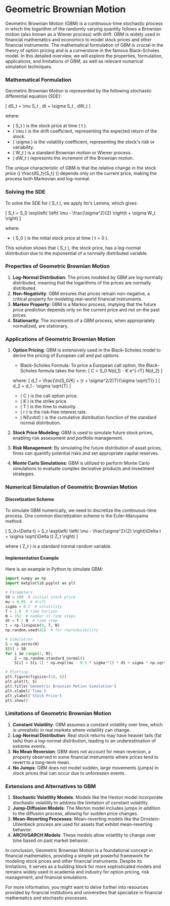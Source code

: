 # Geometric Brownian Motion

Geometric Brownian Motion (GBM) is a continuous-time stochastic process in which the logarithm of the randomly varying quantity follows a Brownian motion (also known as a Wiener process) with drift. GBM is widely used in financial mathematics and economics to model stock prices and other financial instruments. The mathematical formulation of GBM is crucial in the theory of option pricing and is a cornerstone in the famous Black-Scholes model. In this detailed overview, we will explore the properties, formulation, applications, and limitations of GBM, as well as relevant numerical simulation techniques.

### Mathematical Formulation

Geometric Brownian Motion is represented by the following stochastic differential equation (SDE):

\[ dS_t = \mu S_t \, dt + \sigma S_t \, dW_t \]

where:
- \( S_t \) is the stock price at time \( t \).
- \( \mu \) is the drift coefficient, representing the expected return of the stock.
- \( \sigma \) is the volatility coefficient, representing the stock's risk or variability.
- \( W_t \) is a standard Brownian motion or Wiener process.
- \( dW_t \) represents the increment of the Brownian motion.

The unique characteristic of GBM is that the relative change in the stock price (\( \frac{dS_t}{S_t} \)) depends only on the current price, making the process both Markovian and log-normal.

### Solving the SDE

To solve the SDE for \( S_t \), we apply Ito's Lemma, which gives:

\[ S_t = S_0 \exp\left( \left( \mu - \frac{\sigma^2}{2} \right)t + \sigma W_t \right) \]

where:
- \( S_0 \) is the initial stock price at time \( t = 0 \).

This solution shows that \( S_t \), the stock price, has a log-normal distribution due to the exponential of a normally distributed variable.

### Properties of Geometric Brownian Motion

1. **Log-Normal Distribution**: The prices modeled by GBM are log-normally distributed, meaning that the logarithms of the prices are normally distributed.
2. **Non-Negativity**: GBM ensures that prices remain non-negative, a critical property for modeling real-world financial instruments.
3. **Markov Property**: GBM is a Markov process, implying that the future price prediction depends only on the current price and not on the past prices.
4. **Stationarity**: The increments of a GBM process, when appropriately normalized, are stationary.

### Applications of Geometric Brownian Motion

1. **Option Pricing**: GBM is extensively used in the Black-Scholes model to derive the pricing of European call and put options.
    - Black-Scholes Formula: To price a European call option, the Black-Scholes formula takes the form:
    \[ C = S_0 N(d_1) - K e^{-rT} N(d_2) \]

    where:
    \[ d_1 = \frac{\ln(S_0/K) + (r + \sigma^2/2)T}{\sigma \sqrt{T}} \]
    \[ d_2 = d_1 - \sigma \sqrt{T} \]
    - \( C \) is the call option price.
    - \( K \) is the strike price.
    - \( T \) is the time to maturity.
    - \( r \) is the risk-free interest rate.
    - \( N(\cdot) \) is the cumulative distribution function of the standard normal distribution.

2. **Stock Price Modeling**: GBM is used to simulate future stock prices, enabling risk assessment and portfolio management.
3. **Risk Management**: By simulating the future distribution of asset prices, firms can quantify potential risks and set appropriate capital reserves.
4. **Monte Carlo Simulations**: GBM is utilized to perform Monte Carlo simulations to evaluate complex derivative products and investment strategies.

### Numerical Simulation of Geometric Brownian Motion

#### Discretization Scheme

To simulate GBM numerically, we need to discretize the continuous-time process. One common discretization scheme is the Euler-Maruyama method:

\[ S_{t+\Delta t} = S_t \exp\left( \left( \mu - \frac{\sigma^2}{2} \right)\Delta t + \sigma \sqrt{\Delta t} Z_t \right) \]

where \( Z_t \) is a standard normal random variable.

#### Implementation Example

Here is an example in Python to simulate GBM:

```python
import numpy as np
import matplotlib.pyplot as plt

# Parameters
S0 = 100  # initial stock price
mu = 0.05  # drift
sigma = 0.2  # volatility
T = 1.0  # time horizon
N = 252  # number of time steps
dt = T / N  # time step
t = np.linspace(0, T, N)
np.random.seed(42)  # for reproducibility

# Simulation
S = np.zeros(N)
S[0] = S0
for i in range(1, N):
    Z = np.random.standard_normal()
    S[i] = S[i-1] * np.exp((mu - 0.5 * sigma**2) * dt + sigma * np.sqrt(dt) * Z)

# Plotting
plt.figure(figsize=(10, 6))
plt.plot(t, S)
plt.title('Geometric Brownian Motion Simulation')
plt.xlabel('Time')
plt.ylabel('Stock Price')
plt.show()
```

### Limitations of Geometric Brownian Motion

1. **Constant Volatility**: GBM assumes a constant volatility over time, which is unrealistic in real markets where volatility can change.
2. **Log-Normal Distribution**: Real stock returns may have heavier tails (fat tails) than a log-normal distribution, leading to an underestimation of extreme events.
3. **No Mean Reversion**: GBM does not account for mean reversion, a property observed in some financial instruments where prices tend to revert to a long-term mean.
4. **No Jumps**: GBM does not model sudden, large movements (jumps) in stock prices that can occur due to unforeseen events.

### Extensions and Alternatives to GBM

1. **Stochastic Volatility Models**: Models like the Heston model incorporate stochastic volatility to address the limitation of constant volatility.
2. **Jump-Diffusion Models**: The Merton model includes jumps in addition to the diffusion process, allowing for sudden price changes.
3. **Mean-Reverting Processes**: Mean-reverting models like the Ornstein-Uhlenbeck process are used for assets that exhibit mean-reverting behavior.
4. **ARCH/GARCH Models**: These models allow volatility to change over time based on past market behavior.

In conclusion, Geometric Brownian Motion is a foundational concept in financial mathematics, providing a simple yet powerful framework for modeling stock prices and other financial instruments. Despite its limitations, it serves as a building block for more sophisticated models and remains widely used in academia and industry for option pricing, risk management, and financial simulations.

For more information, you might want to delve further into resources provided by financial institutions and universities that specialize in financial mathematics and stochastic processes.
